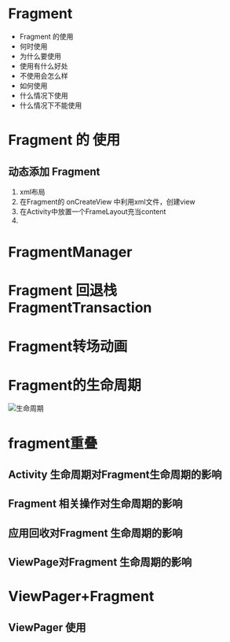 # Fragment
- Fragment 的使用
- 何时使用
- 为什么要使用
- 使用有什么好处
- 不使用会怎么样
- 如何使用
- 什么情况下使用
- 什么情况下不能使用

# Fragment 的 使用
## 动态添加 Fragment
1. xml布局
2. 在Fragment的 onCreateView 中利用xml文件，创建view
3. 在Activity中放置一个FrameLayout充当content
4. 


# FragmentManager

# Fragment 回退栈 FragmentTransaction
# Fragment转场动画
# Fragment的生命周期
![生命周期](https://developer.android.google.cn/images/fragment_lifecycle.png?hl=zh_cn)
# fragment重叠

## Activity 生命周期对Fragment生命周期的影响
## Fragment 相关操作对生命周期的影响
## 应用回收对Fragment 生命周期的影响
## ViewPage对Fragment 生命周期的影响

# ViewPager+Fragment
## ViewPager 使用



